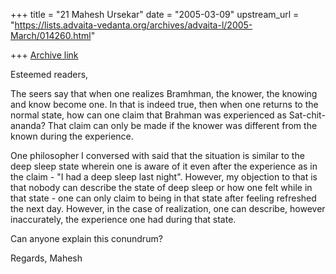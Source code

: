 +++
title = "21 Mahesh Ursekar"
date = "2005-03-09"
upstream_url = "https://lists.advaita-vedanta.org/archives/advaita-l/2005-March/014260.html"

+++
[Archive link](https://lists.advaita-vedanta.org/archives/advaita-l/2005-March/014260.html)

Esteemed readers,

The seers say that when one realizes Bramhman, the knower, the knowing
and know become one. In that is indeed true, then when one returns to
the normal state, how can one claim that Brahman was experienced as
Sat-chit-ananda? That claim can only be made if the knower was
different from the known during the experience.

One philosopher I conversed with said that the situation is similar to
the deep sleep state wherein one is aware of it even after the
experience as in the claim - "I had a deep sleep last night". However,
my objection to that is that nobody can describe the state of deep
sleep or how one felt while in that state - one can only claim to
being in that state after feeling refreshed the next day. However, in
the case of realization, one can describe, however inaccurately, the
experience one had during that state.

Can anyone explain this conundrum?

Regards, Mahesh

